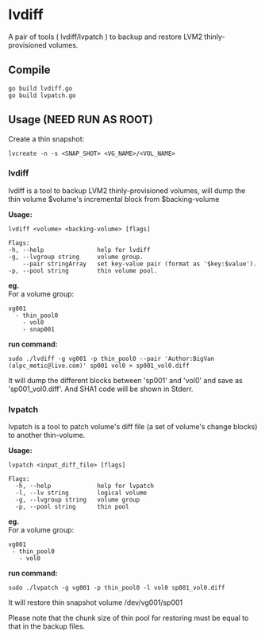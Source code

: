 # lvdiff

A pair of tools ( lvdiff/lvpatch ) to backup and restore LVM2 thinly-provisioned volumes.

## Compile

    go build lvdiff.go
    go build lvpatch.go

## Usage (__NEED RUN AS ROOT__)

Create a thin snapshot:  
	
	lvcreate -n -s <SNAP_SHOT> <VG_NAME>/<VOL_NAME>

### lvdiff
lvdiff is a tool to backup LVM2 thinly-provisioned volumes, will dump the thin volume $volume's incremental block from $backing-volume

__Usage:__  

    lvdiff <volume> <backing-volume> [flags]

    Flags:
    -h, --help               help for lvdiff  
    -g, --lvgroup string     volume group.  
        --pair stringArray   set key-value pair (format as '$key:$value').  
    -p, --pool string        thin volume pool.

__eg.__  
For a volume group:

    vg001
      - thin_pool0
        - vol0
        - snap001
   __run command:__  
     
    sudo ./lvdiff -g vg001 -p thin_pool0 --pair 'Author:BigVan (alpc_metic@live.com)' sp001 vol0 > sp001_vol0.diff

   It will dump the different blocks between 'sp001' and 'vol0' and save as 'sp001\_vol0.diff'. And SHA1 code will be shown in Stderr.
    

### lvpatch
lvpatch is a tool to patch volume's diff file (a set of volume's change blocks) to another thin-volume.

__Usage:__

    lvpatch <input_diff_file> [flags]
    
    Flags:
      -h, --help             help for lvpatch
      -l, --lv string        logical volume
      -g, --lvgroup string   volume group
      -p, --pool string      thin pool

__eg.__  
For a volume group:  

    vg001
     - thin_pool0
       - vol0

   __run command:__  
   
    sudo ./lvpatch -g vg001 -p thin_pool0 -l vol0 sp001_vol0.diff

   It will restore thin snapshot volume /dev/vg001/sp001
   

Please note that the chunk size of thin pool for restoring must be equal to that in the backup files.
